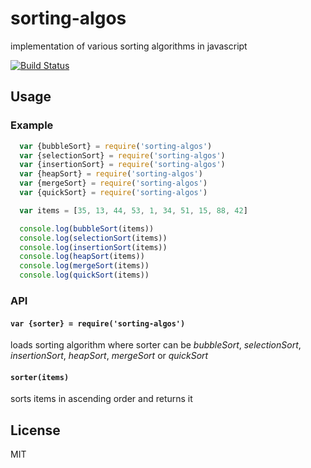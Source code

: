 # sorting-algos

implementation of various sorting algorithms in javascript

[![Build Status](https://travis-ci.org/incessantmeraki/sorting-algos.svg?branch=master)](https://travis-ci.org/incessantmeraki/sorting-algos)

## Usage

### Example

```js
  var {bubbleSort} = require('sorting-algos')
  var {selectionSort} = require('sorting-algos')
  var {insertionSort} = require('sorting-algos')
  var {heapSort} = require('sorting-algos')
  var {mergeSort} = require('sorting-algos')
  var {quickSort} = require('sorting-algos')

  var items = [35, 13, 44, 53, 1, 34, 51, 15, 88, 42]

  console.log(bubbleSort(items))
  console.log(selectionSort(items))
  console.log(insertionSort(items))
  console.log(heapSort(items))
  console.log(mergeSort(items))
  console.log(quickSort(items))
```

### API

#### `var {sorter} = require('sorting-algos')`
loads sorting algorithm where sorter can be *bubbleSort*, *selectionSort*, *insertionSort*, *heapSort*, *mergeSort* or *quickSort*

#### `sorter(items)`
sorts items in ascending order and returns it

## License

MIT
